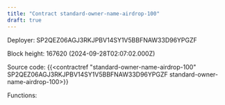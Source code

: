 ```yaml
---
title: "Contract standard-owner-name-airdrop-100"
draft: true
---
```

Deployer: SP2QEZ06AGJ3RKJPBV14SY1V5BBFNAW33D96YPGZF


 



Block height: 167620 (2024-09-28T02:07:02.000Z)

Source code: {{<contractref "standard-owner-name-airdrop-100" SP2QEZ06AGJ3RKJPBV14SY1V5BBFNAW33D96YPGZF standard-owner-name-airdrop-100>}}

Functions:


